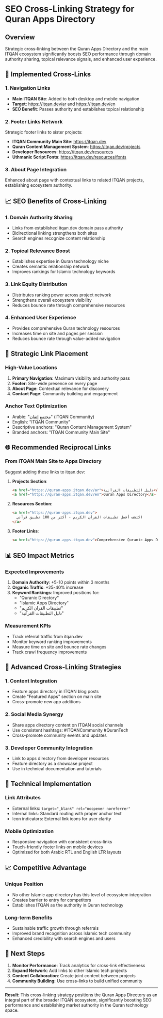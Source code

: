 # SEO Cross-Linking Strategy for Quran Apps Directory

## Overview
Strategic cross-linking between the Quran Apps Directory and the main ITQAN ecosystem significantly boosts SEO performance through domain authority sharing, topical relevance signals, and enhanced user experience.

## 🔗 **Implemented Cross-Links**

### 1. **Navigation Links**
- **Main ITQAN Site**: Added to both desktop and mobile navigation
- **Target**: https://itqan.dev/ar and https://itqan.dev/en
- **SEO Benefit**: Passes authority and establishes topical relationship

### 2. **Footer Links Network**
Strategic footer links to sister projects:
- **ITQAN Community Main Site**: https://itqan.dev
- **Quran Content Management System**: https://itqan.dev/projects
- **Developer Resources**: https://itqan.dev/resources
- **Uthmanic Script Fonts**: https://itqan.dev/resources/fonts

### 3. **About Page Integration**
Enhanced about page with contextual links to related ITQAN projects, establishing ecosystem authority.

## 📈 **SEO Benefits of Cross-Linking**

### 1. **Domain Authority Sharing**
- Links from established itqan.dev domain pass authority
- Bidirectional linking strengthens both sites
- Search engines recognize content relationship

### 2. **Topical Relevance Boost**
- Establishes expertise in Quran technology niche
- Creates semantic relationship network
- Improves rankings for Islamic technology keywords

### 3. **Link Equity Distribution**
- Distributes ranking power across project network
- Strengthens overall ecosystem visibility
- Reduces bounce rate through comprehensive resources

### 4. **Enhanced User Experience**
- Provides comprehensive Quran technology resources
- Increases time on site and pages per session
- Reduces bounce rate through value-added navigation

## 🎯 **Strategic Link Placement**

### **High-Value Locations**
1. **Primary Navigation**: Maximum visibility and authority pass
2. **Footer**: Site-wide presence on every page
3. **About Page**: Contextual relevance for discovery
4. **Contact Page**: Community building and engagement

### **Anchor Text Optimization**
- Arabic: "مجتمع إتقان" (ITQAN Community)
- English: "ITQAN Community"
- Descriptive anchors: "Quran Content Management System"
- Branded anchors: "ITQAN Community Main Site"

## 🌐 **Recommended Reciprocal Links**

### **From ITQAN Main Site to Apps Directory**
Suggest adding these links to itqan.dev:

1. **Projects Section**:
   ```html
   <a href="https://quran-apps.itqan.dev/ar">دليل التطبيقات القرآنية</a>
   <a href="https://quran-apps.itqan.dev/en">Quran Apps Directory</a>
   ```

2. **Resources Section**:
   ```html
   <a href="https://quran-apps.itqan.dev">
     اكتشف أفضل تطبيقات القرآن الكريم - أكثر من 100 تطبيق قرآني
   </a>
   ```

3. **Footer Links**:
   ```html
   <a href="https://quran-apps.itqan.dev">Comprehensive Quranic Apps Directory</a>
   ```

## 📊 **SEO Impact Metrics**

### **Expected Improvements**
1. **Domain Authority**: +5-10 points within 3 months
2. **Organic Traffic**: +25-40% increase
3. **Keyword Rankings**: Improved positions for:
   - "Quranic Directory"
   - "Islamic Apps Directory"
   - "تطبيقات القرآن الكريم"
   - "دليل التطبيقات القرآنية"

### **Measurement KPIs**
- Track referral traffic from itqan.dev
- Monitor keyword ranking improvements
- Measure time on site and bounce rate changes
- Track crawl frequency improvements

## 🚀 **Advanced Cross-Linking Strategies**

### 1. **Content Integration**
- Feature apps directory in ITQAN blog posts
- Create "Featured Apps" section on main site
- Cross-promote new app additions

### 2. **Social Media Synergy**
- Share apps directory content on ITQAN social channels
- Use consistent hashtags: #ITQANCommunity #QuranTech
- Cross-promote community events and updates

### 3. **Developer Community Integration**
- Link to apps directory from developer resources
- Feature directory as a showcase project
- Use in technical documentation and tutorials

## 🔧 **Technical Implementation**

### **Link Attributes**
- External links: `target="_blank" rel="noopener noreferrer"`
- Internal links: Standard routing with proper anchor text
- Icon indicators: External link icons for user clarity

### **Mobile Optimization**
- Responsive navigation with consistent cross-links
- Touch-friendly footer links on mobile devices
- Optimized for both Arabic RTL and English LTR layouts

## 📈 **Competitive Advantage**

### **Unique Position**
- No other Islamic app directory has this level of ecosystem integration
- Creates barrier to entry for competitors
- Establishes ITQAN as the authority in Quran technology

### **Long-term Benefits**
- Sustainable traffic growth through referrals
- Improved brand recognition across Islamic tech community
- Enhanced credibility with search engines and users

## 🎯 **Next Steps**

1. **Monitor Performance**: Track analytics for cross-link effectiveness
2. **Expand Network**: Add links to other Islamic tech projects
3. **Content Collaboration**: Create joint content between projects
4. **Community Building**: Use cross-links to build unified community

---

**Result**: This cross-linking strategy positions the Quran Apps Directory as an integral part of the broader ITQAN ecosystem, significantly boosting SEO performance and establishing market authority in the Quran technology space.
